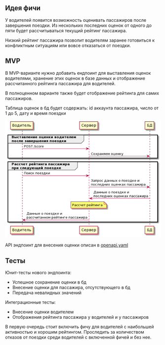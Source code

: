 ## Идея фичи

У водителей появится возможность оценивать пассажиров после завершения поездки. Из нескольких последних оценок от одного до пяти будет рассчитываться текущий рейтинг пассажира.

Низкий рейтинг пассажира позволит водителям заранее готовиться к конфликтным ситуациям или вовсе отказаться от поездки.

## MVP

В MVP-варианте нужно добавить ендпоинт для выставления оценок водителями, хранение этих оценок в базе данных и отображение рассчитанного рейтинга пассажира для водителей.

В полноценном варианте также будет отображение рейтинга для самих пассажиров.

Таблица оценок в бд будет содержать: id аккаунта пассажира, число от 1 до 5, дату и время поездки

![abc](./1.png "Основные сценарии")

API эндпоинт для внесения оценки описан в [openapi.yaml](openapi.yaml)

## Тесты

Юнит-тесты нового эндпоинта: 
* Успешное сохранение оценки в бд
* Внесение оценки для пассажира, отсутствующего в бд
* Передача невалидных значений

Интеграционные тесты:
* Внесение оценки водителем
* Отображения рейтинга пассажира у водителей и у пассажиров

В первую очередь стоит включить фичу для водителей с наибольшей активностью и хорошим рейтингом. Проследить за количеством отказов от поездки среди водителей с включенной фичей и без нее. 
